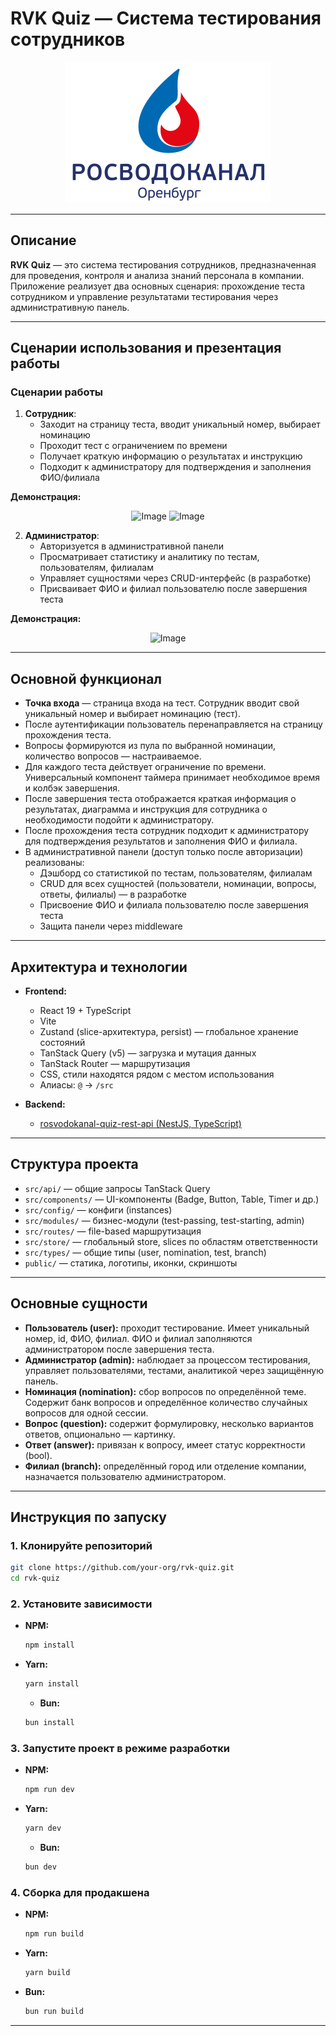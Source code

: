 # RVK Quiz — Система тестирования сотрудников

<div align='center'>
   
   ![Логотип](public/logo/rvk-logo.svg)
</div>

---

## Описание

**RVK Quiz** — это система тестирования сотрудников, предназначенная для проведения, контроля и анализа знаний персонала в компании. Приложение реализует два основных сценария: прохождение теста сотрудником и управление результатами тестирования через административную панель.

---

## Сценарии использования и презентация работы

### Сценарии работы

1. **Сотрудник**:
   - Заходит на страницу теста, вводит уникальный номер, выбирает номинацию
   - Проходит тест с ограничением по времени
   - Получает краткую информацию о результатах и инструкцию
   - Подходит к администратору для подтверждения и заполнения ФИО/филиала
  
**Демонстрация:**
<div align='center'>
   
   ![Image](https://github.com/user-attachments/assets/22ed9d87-0fa6-470f-b3b5-e47b2bdb14f1)
   ![Image](https://github.com/user-attachments/assets/0d6953ab-d284-401d-b342-bcc485f4300d)
</div>

2. **Администратор**:
   - Авторизуется в административной панели
   - Просматривает статистику и аналитику по тестам, пользователям, филиалам
   - Управляет сущностями через CRUD-интерфейс (в разработке)
   - Присваивает ФИО и филиал пользователю после завершения теста

**Демонстрация:**
<div align='center'>

   ![Image](https://github.com/user-attachments/assets/f9fbb390-078e-4320-9c1b-966eecefcf0b)
</div>

---

## Основной функционал

- **Точка входа** — страница входа на тест. Сотрудник вводит свой уникальный номер и выбирает номинацию (тест).
- После аутентификации пользователь перенаправляется на страницу прохождения теста.
- Вопросы формируются из пула по выбранной номинации, количество вопросов — настраиваемое.
- Для каждого теста действует ограничение по времени. Универсальный компонент таймера принимает необходимое время и колбэк завершения.
- После завершения теста отображается краткая информация о результатах, диаграмма и инструкция для сотрудника о необходимости подойти к администратору.
- После прохождения теста сотрудник подходит к администратору для подтверждения результатов и заполнения ФИО и филиала.
- В административной панели (доступ только после авторизации) реализованы:
  - Дэшборд со статистикой по тестам, пользователям, филиалам
  - CRUD для всех сущностей (пользователи, номинации, вопросы, ответы, филиалы) — в разработке
  - Присвоение ФИО и филиала пользователю после завершения теста
  - Защита панели через middleware

---

## Архитектура и технологии

- **Frontend:**
  - React 19 + TypeScript
  - Vite
  - Zustand (slice-архитектура, persist) — глобальное хранение состояний
  - TanStack Query (v5) — загрузка и мутация данных
  - TanStack Router — маршрутизация
  - CSS, стили находятся рядом с местом использования
  - Алиасы: `@` → `/src`

- **Backend:**
  - [rosvodokanal-quiz-rest-api (NestJS, TypeScript)](https://github.com/vitaly06/rosvodokanal-quiz-rest-api)

---

## Структура проекта

- `src/api/` — общие запросы TanStack Query
- `src/components/` — UI-компоненты (Badge, Button, Table, Timer и др.)
- `src/config/` — конфиги (instances)
- `src/modules/` — бизнес-модули (test-passing, test-starting, admin)
- `src/routes/` — file-based маршрутизация
- `src/store/` — глобальный store, slices по областям ответственности
- `src/types/` — общие типы (user, nomination, test, branch)
- `public/` — статика, логотипы, иконки, скриншоты

---

## Основные сущности

- **Пользователь (user):** проходит тестирование. Имеет уникальный номер, id, ФИО, филиал. ФИО и филиал заполняются администратором после завершения теста.
- **Администратор (admin):** наблюдает за процессом тестирования, управляет пользователями, тестами, аналитикой через защищённую панель.
- **Номинация (nomination):** сбор вопросов по определённой теме. Содержит банк вопросов и определённое количество случайных вопросов для одной сессии.
- **Вопрос (question):** содержит формулировку, несколько вариантов ответов, опционально — картинку.
- **Ответ (answer):** привязан к вопросу, имеет статус корректности (bool).
- **Филиал (branch):** определённый город или отделение компании, назначается пользователю администратором.

---

## Инструкция по запуску

### 1. Клонируйте репозиторий

```bash
git clone https://github.com/your-org/rvk-quiz.git
cd rvk-quiz
```

### 2. Установите зависимости

- **NPM:**
  ```bash
  npm install
  ```
- **Yarn:**

  ```bash
  yarn install
  ```

  - **Bun:**

  ```bash
  bun install
  ```

### 3. Запустите проект в режиме разработки

- **NPM:**
  ```bash
  npm run dev
  ```
- **Yarn:**

  ```bash
  yarn dev
  ```

  - **Bun:**

  ```bash
  bun dev
  ```

### 4. Сборка для продакшена

- **NPM:**
  ```bash
  npm run build
  ```
- **Yarn:**
  ```bash
  yarn build
  ```
- **Bun:**
  ```bash
  bun run build
  ```

---
